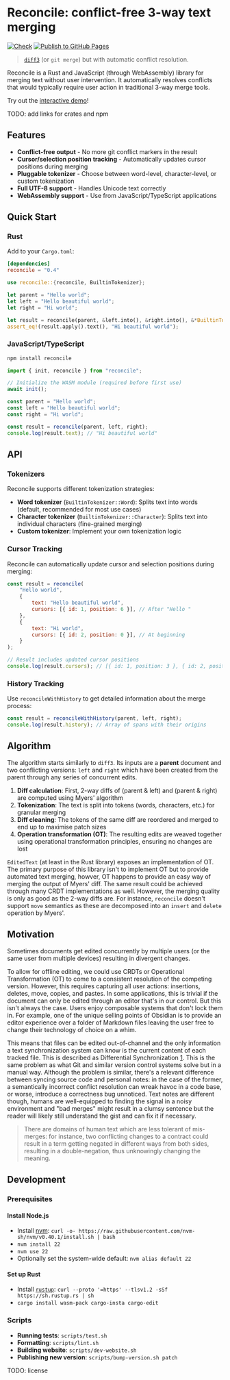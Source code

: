 # Reconcile: conflict-free 3-way text merging

[![Check](https://github.com/schmelczer/reconcile/actions/workflows/check.yml/badge.svg)](https://github.com/schmelczer/reconcile/actions/workflows/check.yml)
[![Publish to GitHub Pages](https://github.com/schmelczer/reconcile/actions/workflows/gh-pages.yml/badge.svg)](https://github.com/schmelczer/reconcile/actions/workflows/gh-pages.yml)

> [`diff3`](https://www.gnu.org/software/diffutils/manual/html_node/Invoking-diff3.html) (or `git merge`) but with automatic conflict resolution.

Reconcile is a Rust and JavaScript (through WebAssembly) library for merging text without user intervention. It automatically resolves conflicts that would typically require user action in traditional 3-way merge tools.

Try out the [interactive demo](https://schmelczer.dev/reconcile)!

TODO: add links for crates and npm

## Features

-   **Conflict-free output** - No more git conflict markers in the result
-   **Cursor/selection position tracking** - Automatically updates cursor positions during merging
-   **Pluggable tokenizer** - Choose between word-level, character-level, or custom tokenization
-   **Full UTF-8 support** - Handles Unicode text correctly
-   **WebAssembly support** - Use from JavaScript/TypeScript applications

## Quick Start

### Rust

Add to your `Cargo.toml`:

```toml
[dependencies]
reconcile = "0.4"
```

```rust
use reconcile::{reconcile, BuiltinTokenizer};

let parent = "Hello world";
let left = "Hello beautiful world";
let right = "Hi world";

let result = reconcile(parent, &left.into(), &right.into(), &*BuiltinTokenizer::Word);
assert_eq!(result.apply().text(), "Hi beautiful world");
```

### JavaScript/TypeScript

```bash
npm install reconcile
```

```javascript
import { init, reconcile } from "reconcile";

// Initialize the WASM module (required before first use)
await init();

const parent = "Hello world";
const left = "Hello beautiful world";
const right = "Hi world";

const result = reconcile(parent, left, right);
console.log(result.text); // "Hi beautiful world"
```

## API

### Tokenizers

Reconcile supports different tokenization strategies:

-   **Word tokenizer** (`BuiltinTokenizer::Word`): Splits text into words (default, recommended for most use cases)
-   **Character tokenizer** (`BuiltinTokenizer::Character`): Splits text into individual characters (fine-grained merging)
-   **Custom tokenizer**: Implement your own tokenization logic

### Cursor Tracking

Reconcile can automatically update cursor and selection positions during merging:

```javascript
const result = reconcile(
    "Hello world",
    {
        text: "Hello beautiful world",
        cursors: [{ id: 1, position: 6 }], // After "Hello "
    },
    {
        text: "Hi world",
        cursors: [{ id: 2, position: 0 }], // At beginning
    }
);

// Result includes updated cursor positions
console.log(result.cursors); // [{ id: 1, position: 3 }, { id: 2, position: 0 }]
```

### History Tracking

Use `reconcileWithHistory` to get detailed information about the merge process:

```javascript
const result = reconcileWithHistory(parent, left, right);
console.log(result.history); // Array of spans with their origins
```

## Algorithm

The algorithm starts similarly to `diff3`. Its inputs are a **parent** document and two conflicting versions: `left` and `right` which have been created from the parent through any series of concurrent edits.

1. **Diff calculation**: First, 2-way diffs of (parent & left) and (parent & right) are computed using Myers' algorithm
2. **Tokenization**: The text is split into tokens (words, characters, etc.) for granular merging
3. **Diff cleaning**: The tokens of the same diff are reordered and merged to end up to maximise patch sizes
4. **Operation transformation (OT)**: The resulting edits are weaved together using operational transformation principles, ensuring no changes are lost

`EditedText` (at least in the Rust library) exposes an implementation of OT. The primary purpose of this library isn't to implement OT but to provide automated text merging, howver, OT happens to provide an easy way of merging the output of Myers' diff. The same result could be achieved through many CRDT implementations as well. However, the merging quality is only as good as the 2-way diffs are. For instance, `reconcile` doesn't support `move` semantics as these are decomposed into an `insert` and `delete` operation by Myers'.

## Motivation

Sometimes documents get edited concurrently by multiple users (or the same user from multiple devices) resulting in divergent changes.

To allow for offline editing, we could use CRDTs or Operational Transformation (OT) to come to a consistent resolution of the competing version. However, this requires capturing all user actions: insertions, deletes, move, copies, and pastes. In some applications, this is trivial if the document can only be edited through an editor that's in our control. But this isn't always the case. Users enjoy composable systems that don't lock them in. For example, one of the unique selling points of Obsidian is to provide an editor experience over a folder of Markdown files leaving the user free to change their technology of choice on a whim.

This means that files can be edited out-of-channel and the only information a text synchronization system can know is the current content of each tracked file. This is described as Differential Synchronization [1]. This is the same problem as what Git and similar version control systems solve but in a manual way. Although the problem is similar, there's a relevant difference between syncing source code and personal notes: in the case of the former, a semantically incorrect conflict resolution can wreak havoc in a code base, or worse, introduce a correctness bug unnoticed. Text notes are different though, humans are well-equipped to finding the signal in a noisy environment and "bad merges" might result in a clumsy sentence but the reader will likely still understand the gist and can fix it if necessary.

> There are domains of human text which are less tolerant of mis-merges: for instance, two conflicting changes to a contract could result in a term getting negated in different ways from both sides, resulting in a double-negation, thus unknowingly changing the meaning.

## Development

### Prerequisites

#### Install Node.js

-   Install [nvm](https://github.com/nvm-sh/nvm): `curl -o- https://raw.githubusercontent.com/nvm-sh/nvm/v0.40.1/install.sh | bash`
-   `nvm install 22`
-   `nvm use 22`
-   Optionally set the system-wide default: `nvm alias default 22`

#### Set up Rust

-   Install [`rustup`](https://rustup.rs): `curl --proto '=https' --tlsv1.2 -sSf https://sh.rustup.rs | sh`
-   `cargo install wasm-pack cargo-insta cargo-edit`

### Scripts

-   **Running tests**: `scripts/test.sh`
-   **Formatting**: `scripts/lint.sh`
-   **Building website**: `scripts/dev-website.sh`
-   **Publishing new version**: `scripts/bump-version.sh patch`

TODO: license

[1]: https://static.googleusercontent.com/media/research.google.com/en//pubs/archive/35605.pdf
